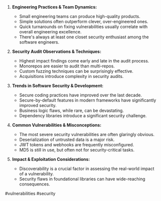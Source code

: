 
1. **Engineering Practices & Team Dynamics:**

    - Small engineering teams can produce high-quality products.
    - Simple solutions often outperform clever, over-engineered ones.
    - Quick turnarounds on fixing vulnerabilities usually correlate with overall engineering excellence.
    - There's always at least one closet security enthusiast among the software engineers.

1. **Security Audit Observations & Techniques:**

    - Highest impact findings come early and late in the audit process.
    - Monorepos are easier to audit than multi-repos.
    - Custom fuzzing techniques can be surprisingly effective.
    - Acquisitions introduce complexity in security audits.

1. **Trends in Software Security & Development:**

    - Secure coding practices have improved over the last decade.
    - Secure-by-default features in modern frameworks have significantly improved security.
    - Business logic flaws, while rare, can be devastating.
    - Dependency libraries introduce a significant security challenge.

1. **Common Vulnerabilities & Misconceptions:**

    - The most severe security vulnerabilities are often glaringly obvious.
    - Deserialization of untrusted data is a major risk.
    - JWT tokens and webhooks are frequently misconfigured.
    - MD5 is still in use, but often not for security-critical tasks.

1. **Impact & Exploitation Considerations:**

    - Discoverability is a crucial factor in assessing the real-world impact of a vulnerability.
    - Security flaws in foundational libraries can have wide-reaching consequences.

<!-- Keywords -->
#vulnerabilities #security
<!-- /Keywords -->
